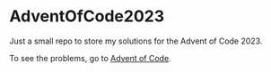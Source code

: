 # AdventOfCode2023

Just a small repo to store my solutions for the Advent of Code 2023.

To see the problems, go to [Advent of Code](https://adventofcode.com/2023).